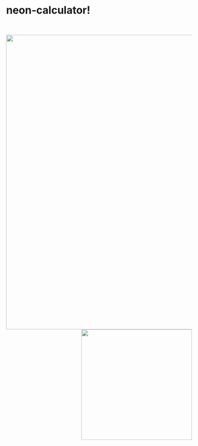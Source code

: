 # neon-calculator!
<br>
<p>
<img src="https://user-images.githubusercontent.com/89675036/139632370-60981cfe-c05c-4a1f-a48d-5514ad6270f7.png" width="800px" align="left">
  
<img src="https://user-images.githubusercontent.com/89675036/139632341-fa1f7b7b-11ff-407b-ae02-444b295d19f4.png" width="300px" align="right">
</p>

